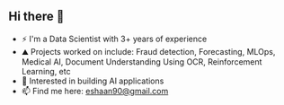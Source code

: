 ## Hi there 👋

- ⚡ I'm a Data Scientist with 3+ years of experience
- ⛰ Projects worked on include: Fraud detection, Forecasting, MLOps, Medical AI, Document Understanding Using OCR, Reinforcement Learning, etc
- 🌱 Interested in building AI applications 
- 📫 Find me here: eshaan90@gmail.com
  
<!--
**eshaan90/eshaan90** is a ✨ _special_ ✨ repository because its `README.md` (this file) appears on your GitHub profile.

Here are some ideas to get you started:

- 🔭 I’m currently working on ...
- 🌱 I’m currently learning ...
- 👯 I’m looking to collaborate on ...
- 🤔 I’m looking for help with ...
- 💬 Ask me about ...
- 📫 How to reach me: ...
- 😄 Pronouns: ...
- ⚡ Fun fact: ...
-->
